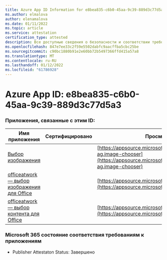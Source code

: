 ```yaml
---
title: Azure App ID Information for e8bea835-c6b0-45aa-9c39-889d3c77d5a3
ms.author: elmalova
author: elenamalova
ms.date: 01/11/2022
ms.topic: article
ms.service: attestation
certification_type: attested
description: Все доступные сведения о безопасности и соответствии требованиям для e8bea835-c6b0-45aa-9c39-889d3c77d5a3.
ms.openlocfilehash: 847e7ee33c2f59e5502dabfc9aacffba5cbc25be
ms.sourcegitcommit: c90bc1880b91e2e60bb72b5497366ffd415a57a8
ms.translationtype: MT
ms.contentlocale: ru-RU
ms.lasthandoff: 01/12/2022
ms.locfileid: "61786928"
---
```

# <a name="azure-app-id-e8bea835-c6b0-45aa-9c39-889d3c77d5a3"></a>Azure App ID: e8bea835-c6b0-45aa-9c39-889d3c77d5a3


### <a name="apps-associated-with-this-id"></a>Приложения, связанные с этим ID:
| **Имя приложения** | **Сертифицировано** | **Просмотр в AppSource** |
|--------------|---------------|-----------------------|
| [Выбор изображения](https://docs.microsoft.com/microsoft-365-app-certification/forward/officeatwork-ag.image-chooser) |  | [https://appsource.microsoft.com/product/office/officeatwork-ag.image-chooser](https://appsource.microsoft.com/product/office/officeatwork-ag.image-chooser) |
| [officeatwork — выбор изображения для Office](https://docs.microsoft.com/microsoft-365-app-certification/forward/WA200002683) |  | [https://appsource.microsoft.com/product/office/WA200002683](https://appsource.microsoft.com/product/office/WA200002683) |
| [officeatwork — выбор контента для Office](https://docs.microsoft.com/microsoft-365-app-certification/forward/WA104380602) |  | [https://appsource.microsoft.com/product/office/WA104380602](https://appsource.microsoft.com/product/office/WA104380602) |

### <a name="microsoft-365-app-compliance-status"></a>Microsoft 365 состояние соответствия требованиям к приложениям
- Publisher Attestaton Status: Завершено
